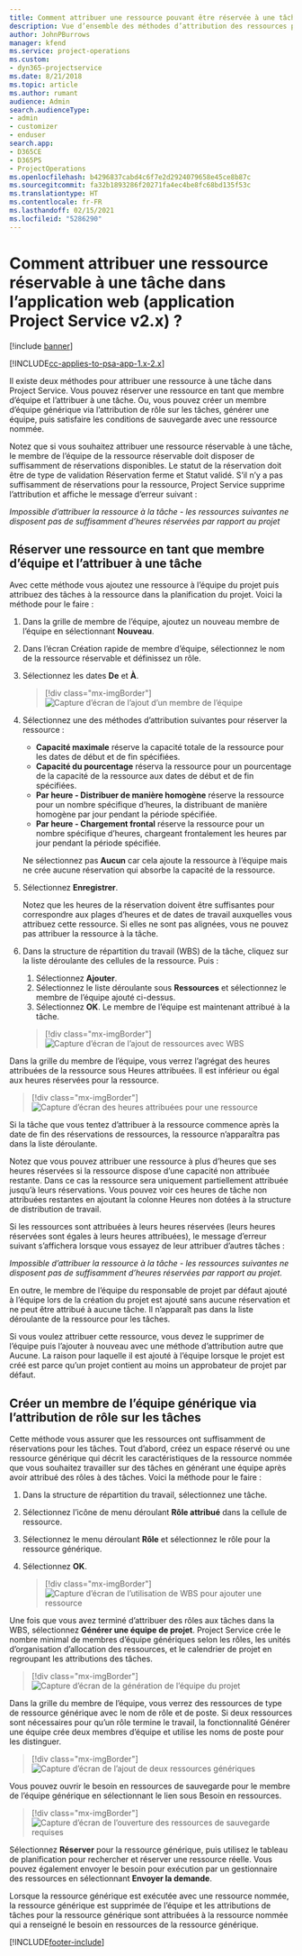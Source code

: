 ```yaml
---
title: Comment attribuer une ressource pouvant être réservée à une tâche dans l’application web
description: Vue d’ensemble des méthodes d’attribution des ressources pouvant être réservées.
author: JohnPBurrows
manager: kfend
ms.service: project-operations
ms.custom:
- dyn365-projectservice
ms.date: 8/21/2018
ms.topic: article
ms.author: rumant
audience: Admin
search.audienceType:
- admin
- customizer
- enduser
search.app:
- D365CE
- D365PS
- ProjectOperations
ms.openlocfilehash: b4296837cabd4c6f7e2d2924079658e45ce8b87c
ms.sourcegitcommit: fa32b1893286f20271fa4ec4be8fc68bd135f53c
ms.translationtype: HT
ms.contentlocale: fr-FR
ms.lasthandoff: 02/15/2021
ms.locfileid: "5286290"
---
```

# <a name="how-do-i-assign-a-bookable-resource-to-a-task-in-the-web-app-project-service-app-v2x"></a>Comment attribuer une ressource réservable à une tâche dans l’application web (application Project Service v2.x) ?

[!include [banner](../includes/psa-now-project-operations.md)]

[!INCLUDE[cc-applies-to-psa-app-1.x-2.x](../includes/cc-applies-to-psa-app-1x-2x.md)]

Il existe deux méthodes pour attribuer une ressource à une tâche dans Project Service. Vous pouvez réserver une ressource en tant que membre d’équipe et l’attribuer à une tâche. Ou, vous pouvez créer un membre d’équipe générique via l’attribution de rôle sur les tâches, générer une équipe, puis satisfaire les conditions de sauvegarde avec une ressource nommée.

Notez que si vous souhaitez attribuer une ressource réservable à une tâche, le membre de l’équipe de la ressource réservable doit disposer de suffisamment de réservations disponibles. Le statut de la réservation doit être de type de validation Réservation ferme et Statut validé. S’il n’y a pas suffisamment de réservations pour la ressource, Project Service supprime l’attribution et affiche le message d’erreur suivant :

*Impossible d’attribuer la ressource à la tâche - les ressources suivantes ne disposent pas de suffisamment d’heures réservées par rapport au projet*

## <a name="book-a-resource-as-a-team-member-and-then-assign-the-resource-to-a-task"></a>Réserver une ressource en tant que membre d’équipe et l’attribuer à une tâche

Avec cette méthode vous ajoutez une ressource à l’équipe du projet puis attribuez des tâches à la ressource dans la planification du projet. Voici la méthode pour le faire :
1.  Dans la grille de membre de l’équipe, ajoutez un nouveau membre de l’équipe en sélectionnant **Nouveau**.
2.  Dans l’écran Création rapide de membre d’équipe, sélectionnez le nom de la ressource réservable et définissez un rôle.
3.  Sélectionnez les dates **De** et **À**.

    > [!div class="mx-imgBorder"] 
    > ![Capture d’écran de l’ajout d’un membre de l’équipe](media/FAQ-Resources-to-Tasks2-1.png "Capture d’écran de l’ajout d’un membre de l’équipe")
 
4.  Sélectionnez une des méthodes d’attribution suivantes pour réserver la ressource :
    - **Capacité maximale** réserve la capacité totale de la ressource pour les dates de début et de fin spécifiées.
    - **Capacité du pourcentage** réserva la ressource pour un pourcentage de la capacité de la ressource aux dates de début et de fin spécifiées.
    - **Par heure - Distribuer de manière homogène** réserve la ressource pour un nombre spécifique d’heures, la distribuant de manière homogène par jour pendant la période spécifiée.
    - **Par heure - Chargement frontal** réserve la ressource pour un nombre spécifique d’heures, chargeant frontalement les heures par jour pendant la période spécifiée.

    Ne sélectionnez pas **Aucun** car cela ajoute la ressource à l’équipe mais ne crée aucune réservation qui absorbe la capacité de la ressource.
5.  Sélectionnez **Enregistrer**.

    Notez que les heures de la réservation doivent être suffisantes pour correspondre aux plages d’heures et de dates de travail auxquelles vous attribuez cette ressource. Si elles ne sont pas alignées, vous ne pouvez pas attribuer la ressource à la tâche.

6.  Dans la structure de répartition du travail (WBS) de la tâche, cliquez sur la liste déroulante des cellules de la ressource. Puis : 

    1. Sélectionnez **Ajouter**.
    2. Sélectionnez le liste déroulante sous **Ressources** et sélectionnez le membre de l’équipe ajouté ci-dessus.
    3. Sélectionnez **OK**. Le membre de l’équipe est maintenant attribué à la tâche.

    > [!div class="mx-imgBorder"] 
    > ![Capture d’écran de l’ajout de ressources avec WBS](media/FAQ-Resources-to-Tasks2-2.png "Capture d’écran de l’ajout de ressources avec WBS")
 
Dans la grille du membre de l’équipe, vous verrez l’agrégat des heures attribuées de la ressource sous Heures attribuées. Il est inférieur ou égal aux heures réservées pour la ressource. 

> [!div class="mx-imgBorder"] 
> ![Capture d’écran des heures attribuées pour une ressource](media/FAQ-Resources-to-Tasks2-3.png "Capture d’écran des heures attribuées pour une ressource")
 
Si la tâche que vous tentez d’attribuer à la ressource commence après la date de fin des réservations de ressources, la ressource n’apparaîtra pas dans la liste déroulante.

Notez que vous pouvez attribuer une ressource à plus d’heures que ses heures réservées si la ressource dispose d’une capacité non attribuée restante. Dans ce cas la ressource sera uniquement partiellement attribuée jusqu’à leurs réservations. Vous pouvez voir ces heures de tâche non attribuées restantes en ajoutant la colonne Heures non dotées à la structure de distribution de travail.

Si les ressources sont attribuées à leurs heures réservées (leurs heures réservées sont égales à leurs heures attribuées), le message d’erreur suivant s’affichera lorsque vous essayez de leur attribuer d’autres tâches :

*Impossible d’attribuer la ressource à la tâche - les ressources suivantes ne disposent pas de suffisamment d’heures réservées par rapport au projet.*

En outre, le membre de l’équipe du responsable de projet par défaut ajouté à l’équipe lors de la création du projet est ajouté sans aucune réservation et ne peut être attribué à aucune tâche. Il n’apparaît pas dans la liste déroulante de la ressource pour les tâches.

Si vous voulez attribuer cette ressource, vous devez le supprimer de l’équipe puis l’ajouter à nouveau avec une méthode d’attribution autre que Aucune. La raison pour laquelle il est ajouté à l’équipe lorsque le projet est créé est parce qu’un projet contient au moins un approbateur de projet par défaut.

## <a name="create-a-generic-team-member-through-role-assignment-on-tasks"></a>Créer un membre de l’équipe générique via l’attribution de rôle sur les tâches

Cette méthode vous assurer que les ressources ont suffisamment de réservations pour les tâches. Tout d’abord, créez un espace réservé ou une ressource générique qui décrit les caractéristiques de la ressource nommée que vous souhaitez travailler sur des tâches en générant une équipe après avoir attribué des rôles à des tâches. Voici la méthode pour le faire :

1. Dans la structure de répartition du travail, sélectionnez une tâche.
2. Sélectionnez l’icône de menu déroulant **Rôle attribué** dans la cellule de ressource.
3. Sélectionnez le menu déroulant **Rôle** et sélectionnez le rôle pour la ressource générique.
4. Sélectionnez **OK**.

    > [!div class="mx-imgBorder"] 
    > ![Capture d’écran de l’utilisation de WBS pour ajouter une ressource](media/FAQ-Resources-to-Tasks2-4.png "Capture d’écran de l’utilisation de WBS pour ajouter une ressource")
 
Une fois que vous avez terminé d’attribuer des rôles aux tâches dans la WBS, sélectionnez **Générer une équipe de projet**. Project Service crée le nombre minimal de membres d’équipe génériques selon les rôles, les unités d’organisation d’allocation des ressources, et le calendrier de projet en regroupant les attributions des tâches.

> [!div class="mx-imgBorder"] 
> ![Capture d’écran de la génération de l’équipe du projet](media/FAQ-Resources-to-Tasks2-5.png "Capture d’écran de la génération de l’équipe du projet")
 
Dans la grille du membre de l’équipe, vous verrez des ressources de type de ressource générique avec le nom de rôle et de poste. Si deux ressources sont nécessaires pour qu’un rôle termine le travail, la fonctionnalité Générer une équipe crée deux membres d’équipe et utilise les noms de poste pour les distinguer.

> [!div class="mx-imgBorder"] 
> ![Capture d’écran de l’ajout de deux ressources génériques](media/FAQ-Resources-to-Tasks2-6.png "Capture d’écran de l’ajout de deux ressources génériques")
 
Vous pouvez ouvrir le besoin en ressources de sauvegarde pour le membre de l’équipe générique en sélectionnant le lien sous Besoin en ressources.

> [!div class="mx-imgBorder"] 
> ![Capture d’écran de l’ouverture des ressources de sauvegarde requises](media/FAQ-Resources-to-Tasks2-7.png "Capture d’écran de l’ouverture des ressources de sauvegarde requises")

Sélectionnez **Réserver** pour la ressource générique, puis utilisez le tableau de planification pour rechercher et réserver une ressource réelle. Vous pouvez également envoyer le besoin pour exécution par un gestionnaire des ressources en sélectionnant **Envoyer la demande**.

Lorsque la ressource générique est exécutée avec une ressource nommée, la ressource générique est supprimée de l’équipe et les attributions de tâches pour la ressource générique sont attribuées à la ressource nommée qui a renseigné le besoin en ressources de la ressource générique.
 



[!INCLUDE[footer-include](../includes/footer-banner.md)]